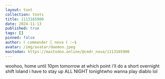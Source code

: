 ```yaml
---
layout: toot
collection: toots
title: 1113165900
date: 2024-11-13
published: true
tags: []
pinned: false
author: ⸸ commander ░ nova ⸸ :~$
avatar: /img/avatar/daemon.jpeg
mastodon: https://mastodon.online/@cmdr_nova/1113165900
---
```


woohoo, home until 10pm tomorrow at which point i'll do a short overnight shift loland i have to stay up ALL NIGHT tonightwho wanna play diablo lol
